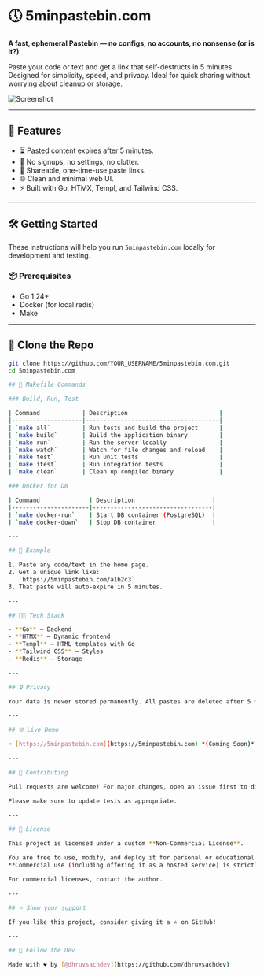 # 🕔 5minpastebin.com

**A fast, ephemeral Pastebin — no configs, no accounts, no nonsense (or is it?)**

Paste your code or text and get a link that self-destructs in 5 minutes. Designed for simplicity, speed, and privacy. Ideal for quick sharing without worrying about cleanup or storage.

![Screenshot](https://your-screenshot-link-if-any.png)

---

## 🚀 Features

- ⏳ Pasted content expires after 5 minutes.
- 🧼 No signups, no settings, no clutter.
- 🔗 Shareable, one-time-use paste links.
- 🌐 Clean and minimal web UI.
- ⚡ Built with Go, HTMX, Templ, and Tailwind CSS.

---

## 🛠️ Getting Started

These instructions will help you run `5minpastebin.com` locally for development and testing.

### 📦 Prerequisites

- Go 1.24+
- Docker (for local redis)
- Make

---

## 📂 Clone the Repo

```bash
git clone https://github.com/YOUR_USERNAME/5minpastebin.com.git
cd 5minpastebin.com

## 🧰 Makefile Commands

### Build, Run, Test

| Command            | Description                          |
|--------------------|--------------------------------------|
| `make all`         | Run tests and build the project      |
| `make build`       | Build the application binary         |
| `make run`         | Run the server locally               |
| `make watch`       | Watch for file changes and reload    |
| `make test`        | Run unit tests                       |
| `make itest`       | Run integration tests                |
| `make clean`       | Clean up compiled binary             |

### Docker for DB

| Command              | Description                      |
|----------------------|----------------------------------|
| `make docker-run`    | Start DB container (PostgreSQL)  |
| `make docker-down`   | Stop DB container                |

---

## 🧪 Example

1. Paste any code/text in the home page.
2. Get a unique link like:
   `https://5minpastebin.com/a1b2c3`
3. That paste will auto-expire in 5 minutes.

---

## 🧑‍💻 Tech Stack

- **Go** – Backend
- **HTMX** – Dynamic frontend
- **Templ** – HTML templates with Go
- **Tailwind CSS** – Styles
- **Redis** – Storage

---

## 🔒 Privacy

Your data is never stored permanently. All pastes are deleted after 5 minutes — automatically. There is no logging, no cookies, and no tracking.

---

## 🌐 Live Demo

➡️ [https://5minpastebin.com](https://5minpastebin.com) *(Coming Soon)*

---

## 🤝 Contributing

Pull requests are welcome! For major changes, open an issue first to discuss what you’d like to change.

Please make sure to update tests as appropriate.

---

## 📜 License

This project is licensed under a custom **Non-Commercial License**.

You are free to use, modify, and deploy it for personal or educational use.
**Commercial use (including offering it as a hosted service) is strictly prohibited.**

For commercial licenses, contact the author.

---

## ⭐️ Show your support

If you like this project, consider giving it a ⭐️ on GitHub!

---

## 🔗 Follow the Dev

Made with ❤️ by [@dhruvsachdev](https://github.com/dhruvsachdev)
